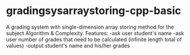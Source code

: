 # gradingsysarraystoring-cpp-basic
A grading system with single-dimension array storing method for the subject Algorithm &amp; Complexity.
Features:
-ask user student's name
-ask user number of grades that need to be calculated (infinite length total of values)
-output student's name and his/her grades
